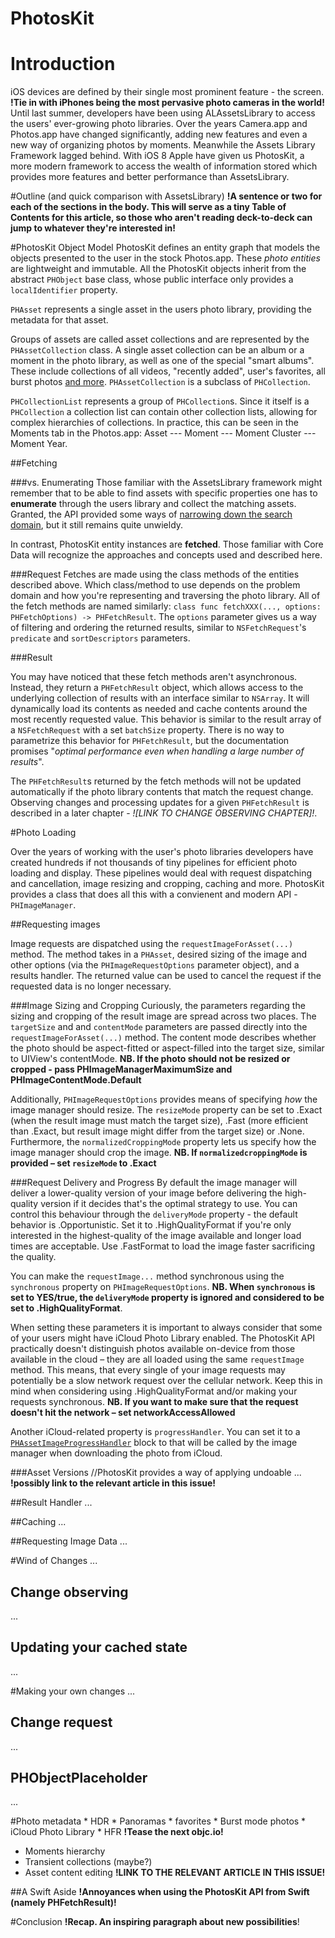 PhotosKit
============

# Introduction 
iOS devices are defined by their single most prominent feature - the screen.
**!Tie in with iPhones being the most pervasive photo cameras in the world!**
Until last summer, developers have been using ALAssetsLibrary to access the users' ever-growing photo libraries. Over the years Camera.app and Photos.app have changed significantly, adding new features and even a new way of organizing photos by moments. Meanwhile the Assets Library Framework lagged behind. With iOS 8 Apple have given us PhotosKit, a more modern framework to access the wealth of information stored which provides more features and better performance than AssetsLibrary.

#Outline (and quick comparison with AssetsLibrary)
**!A sentence or two for each of the sections in the body. This will serve as a tiny Table of Contents for this article, so those who aren't reading deck-to-deck can jump to whatever they're interested in!**

#PhotosKit Object Model
PhotosKit defines an entity graph that models the objects presented to the user in the stock Photos.app. These *photo entities* are lightweight and immutable. All the PhotosKit objects inherit from the abstract `PHObject` base class, whose public interface only provides a `localIdentifier` property.

`PHAsset` represents a single asset in the users photo library, providing the metadata for that asset.

Groups of assets are called asset collections and are represented by the `PHAssetCollection` class. A single asset collection can be an album or a moment in the photo library, as well as one of the special "smart albums". These include collections of all videos, "recently added", user's favorites, all burst photos [and more](https://developer.apple.com/library/prerelease/ios/documentation/Photos/Reference/PHAssetCollection_Class/index.html#//apple_ref/c/tdef/PHAssetCollectionSubtype). `PHAssetCollection` is a subclass of `PHCollection`.

`PHCollectionList` represents a group of `PHCollection`s. Since it itself is a `PHCollection` a collection list can contain other collection lists, allowing for complex hierarchies of collections. In practice, this can be seen in the Moments tab in the Photos.app: Asset --- Moment --- Moment Cluster --- Moment Year.

##Fetching

###vs. Enumerating
Those familiar with the AssetsLibrary framework might remember that to be able to find assets with specific properties one has to **enumerate** through the users library and collect the matching assets. Granted, the API provided some ways of [narrowing down the search domain](https://developer.apple.com/library/ios/documentation/AssetsLibrary/Reference/ALAssetsGroup_Class/index.html#//apple_ref/occ/instm/ALAssetsGroup/setAssetsFilter:), but it still remains quite unwieldy.

In contrast, PhotosKit entity instances are **fetched**. Those familiar with Core Data will recognize the approaches and concepts used and described here. 

###Request
Fetches are made using the class methods of the entities described above. Which class/method to use depends on the problem domain and how you're representing and traversing the photo library. All of the fetch methods are named similarly: `class func fetchXXX(..., options: PHFetchOptions) -> PHFetchResult`. The `options` parameter gives us a way of filtering and ordering the returned results, similar to `NSFetchRequest`'s `predicate` and `sortDescriptors` parameters.

###Result

You may have noticed that these fetch methods aren't asynchronous. Instead, they return a `PHFetchResult` object, which allows access to the underlying collection of results with an interface similar to `NSArray`. It will dynamically load its contents as needed and cache contents around the most recently requested value. This behavior is similar to the result array of a `NSFetchRequest` with a set `batchSize` property. There is no way to parametrize this behavior for `PHFetchResult`, but the documentation promises "*optimal performance even when handling a large number of results*".

The `PHFetchResult`s returned by the fetch methods will not be updated automatically if the photo library contents that match the request change. Observing changes and processing updates for a given `PHFetchResult` is described in a later chapter - *![LINK TO CHANGE OBSERVING CHAPTER]!*.

#Photo Loading

Over the years of working with the user's photo libraries developers have created hundreds if not thousands of tiny pipelines for efficient photo loading and display. These pipelines would deal with request dispatching and cancellation, image resizing and cropping, caching and more. PhotosKit provides a class that does all this with a convienent and modern API - `PHImageManager`. 

##Requesting images

Image requests are dispatched using the `requestImageForAsset(...)` method. The method takes in a `PHAsset`, desired sizing of the image and other options (via the `PHImageRequestOptions` parameter object), and a results handler. The returned value can be used to cancel the request if the requested data is no longer necessary. 

###Image Sizing and Cropping
Curiously, the parameters regarding the sizing and cropping of the result image are spread across two places. The `targetSize` and and `contentMode` parameters are passed directly into the `requestImageForAsset(...)` method. The content mode describes whether the photo should be aspect-fitted or aspect-filled into the target size, similar to UIView's contentMode. **NB. If the photo should not be resized or cropped - pass PHImageManagerMaximumSize and PHImageContentMode.Default**

Additionally, `PHImageRequestOptions` provides means of specifying *how* the image manager should resize. The `resizeMode` property can be set to .Exact (when the result image must match the target size), .Fast (more efficient than .Exact, but result image might differ from the target size) or .None. Furthermore, the `normalizedCroppingMode` property lets us specify how the image manager should crop the image. **NB. If `normalizedcroppingMode` is provided – set `resizeMode` to .Exact**

###Request Delivery and Progress
By default the image manager will deliver a lower-quality version of your image before delivering the high-quality version if it decides that's the optimal strategy to use. You can control this behaviour through the `deliveryMode` property - the default behavior is .Opportunistic. Set it to .HighQualityFormat if you're only interested in the highest-quality of the image available and longer load times are acceptable. Use .FastFormat to load the image faster sacrificing the quality.

You can make the `requestImage...` method synchronous using the `synchronous` property on `PHImageRequestOptions`. **NB. When `synchronous` is set to YES/true, the `deliveryMode` property is ignored and considered to be set to .HighQualityFormat**. 

When setting these parameters it is important to always consider that some of your users might have iCloud Photo Library enabled. The PhotosKit API practically doesn't distinguish photos available on-device from those available in the cloud – they are all loaded using the same `requestImage` method. This means, that every single of your image requests may potentially be a slow network request over the cellular network. Keep this in mind when considering using .HighQualityFormat and/or making your requests synchronous. **NB. If you want to make sure that the request doesn't hit the network – set networkAccessAllowed**

Another iCloud-related property is `progressHandler`. You can set it to a [`PHAssetImageProgressHandler`](https://developer.apple.com/library/ios/documentation/Photos/Reference/PHImageRequestOptions_Class/index.html#//apple_ref/doc/c_ref/PHAssetImageProgressHandler) block to that will be called by the image manager when downloading the photo from iCloud.



###Asset Versions
//PhotosKit provides a way of applying undoable 
... **!possibly link to the relevant article in this issue!**

##Result Handler
...

##Caching
...

##Requesting Image Data
...

#Wind of Changes
...
## Change observing
...
## Updating your cached state
...

#Making your own changes
...
## Change request
...
## PHObjectPlaceholder
...

#Photo metadata
	* HDR
	* Panoramas
	* favorites
	* Burst mode photos
	* iCloud Photo Library
	* HFR **!Tease the next objc.io!**
* Moments hierarchy
* Transient collections (maybe?)
* Asset content editing **!LINK TO THE RELEVANT ARTICLE IN THIS ISSUE!**

##A Swift Aside
**!Annoyances when using the PhotosKit API from Swift (namely PHFetchResult)!**

#Conclusion
**!Recap. An inspiring paragraph about new possibilities**!